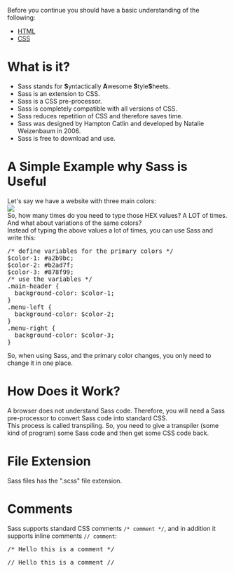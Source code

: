 Before you continue you should have a basic understanding of the following:
<ul>
  <li><a href="/HTML/">HTML</a></li>
  <li><a href="/CSS/">CSS</a></li>
</ul>
<h1>What is it?</h1>
<ul>
  <li>Sass stands for <strong>S</strong>yntactically <strong>A</strong>wesome <strong>S</strong>tyle<strong>S</strong>heets.</li>
  <li>Sass is an extension to CSS.</li>
  <li>Sass is a CSS pre-processor.</li>
  <li>Sass is completely compatible with all versions of CSS.</li>
  <li>Sass reduces repetition of CSS and therefore saves time.</li>
  <li>Sass was designed by Hampton Catlin and developed by Natalie Weizenbaum in 2006.</li>
  <li>Sass is free to download and use.</li>
</ul>
<h1>A Simple Example why Sass is Useful</h1>
Let's say we have a website with three main colors:
<br>
<img src="https://i.imgur.com/RPZeSMi.png">
<br>
So, how many times do you need to type those HEX values? A LOT of times. And what about variations of the same colors?
<br>
Instead of typing the above values a lot of times, you can use Sass and write this:
<pre>
/* define variables for the primary colors */
$color-1: #a2b9bc;
$color-2: #b2ad7f;
$color-3: #878f99;
/* use the variables */
.main-header {
  background-color: $color-1;
}
.menu-left {
  background-color: $color-2;
}
.menu-right {
  background-color: $color-3;
}
</pre>
So, when using Sass, and the primary color changes, you only need to change it in one place.
<h1>How Does it Work?</h1>
A browser does not understand Sass code. Therefore, you will need a Sass pre-processor to convert Sass code into standard CSS.
<br>
This process is called transpiling. So, you need to give a transpiler (some kind of program) some Sass code and then get some CSS code back.
<h1>File Extension</h1>
Sass files has the ".scss" file extension.
<h1>Comments</h1>
Sass supports standard CSS comments <code>/* comment */</code>, and in addition it supports inline comments <code>// comment</code>:
<pre>/* Hello this is a comment */</pre>
<pre>// Hello this is a comment //</pre>
